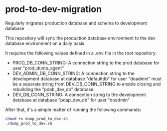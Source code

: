 # prod-to-dev-migration
Regularly migrates production database and schema to development database

This repository will sync the production database environment to the dev database environment on a daily basis.

It requires the following values defined in a .env file in the root repository:

* PROD_DB_CONN_STRING: A connection string to the prod database for user "prod_dump_agent"
* DEV_ADMIN_DB_CONN_STRING: A connection string to the development database at database "defaultdb" for user "doadmin" must be a separate string from DEV_DB_CONN_STRING to enable closing and rebuilding the "pdab_dev_db" database.
* DEV_DB_CONN_STRING: A connection string to the development database at database "pdap_dev_db" for user "doadmin"

After that, it's a simple matter of running the following commands:
```bash
chmod +x dump_prod_to_dev.sh
./dump_prod_to_dev.sh
```
